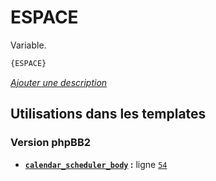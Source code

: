 # ESPACE


Variable.

```html
{ESPACE}
```

[*Ajouter une description*](https://fa-tvars.appspot.com/var/ESPACE)

## Utilisations dans les templates

### Version phpBB2
* __[`calendar_scheduler_body`](../tpl/var/subsilver/calendar_scheduler_body.md#readme) :__ ligne [`54`](../tpl/src/subsilver/calendar_scheduler_body.tpl#L54)